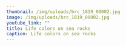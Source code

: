 ```yaml
---
thumbnail: /img/uploads/brc_1819_00002.jpg
image: /img/uploads/brc_1819_00002.jpg
youtube_link: ""
title: Life colors on sea rocks
caption: Life colors on sea rocks
---
```

